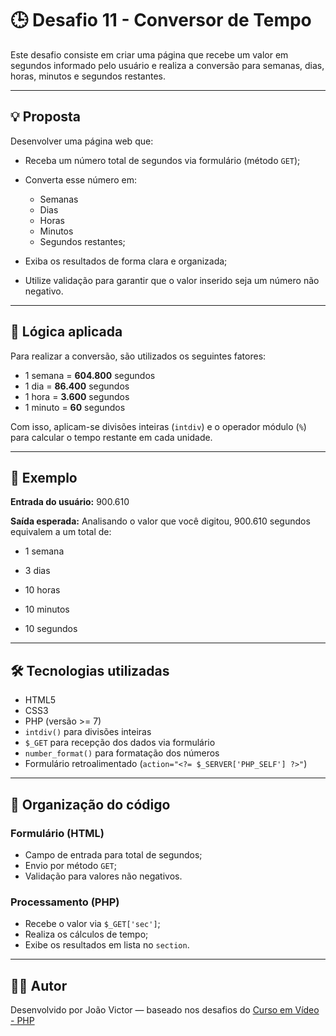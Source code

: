 # 🕒 Desafio 11 - Conversor de Tempo

Este desafio consiste em criar uma página que recebe um valor em segundos informado pelo usuário e realiza a conversão para semanas, dias, horas, minutos e segundos restantes.

---

## 💡 Proposta

Desenvolver uma página web que:

- Receba um número total de segundos via formulário (método `GET`);
- Converta esse número em:
  - Semanas
  - Dias
  - Horas
  - Minutos
  - Segundos restantes;
  
- Exiba os resultados de forma clara e organizada;
- Utilize validação para garantir que o valor inserido seja um número não negativo.

---

## 🧠 Lógica aplicada

Para realizar a conversão, são utilizados os seguintes fatores:

- 1 semana = **604.800** segundos  
- 1 dia = **86.400** segundos  
- 1 hora = **3.600** segundos  
- 1 minuto = **60** segundos  

Com isso, aplicam-se divisões inteiras (`intdiv`) e o operador módulo (`%`) para calcular o tempo restante em cada unidade.

---

## 🧪 Exemplo

**Entrada do usuário:**
900.610


**Saída esperada:**
Analisando o valor que você digitou, 900.610 segundos equivalem a um total de:

- 1 semana

- 3 dias

- 10 horas

- 10 minutos

- 10 segundos

---

## 🛠️ Tecnologias utilizadas

- HTML5
- CSS3
- PHP (versão >= 7)
- `intdiv()` para divisões inteiras
- `$_GET` para recepção dos dados via formulário
- `number_format()` para formatação dos números
- Formulário retroalimentado (`action="<?= $_SERVER['PHP_SELF'] ?>"`)

---

## 🧾 Organização do código

### Formulário (HTML)
- Campo de entrada para total de segundos;
- Envio por método `GET`;
- Validação para valores não negativos.

### Processamento (PHP)
- Recebe o valor via `$_GET['sec']`;
- Realiza os cálculos de tempo;
- Exibe os resultados em lista no `section`.

---

## 👨‍💻 Autor

Desenvolvido por João Victor — baseado nos desafios do [Curso em Vídeo - PHP](https://www.youtube.com/playlist?list=PLHz_AreHm4dlFPrCXCmd5g92860x_Pbr_)
